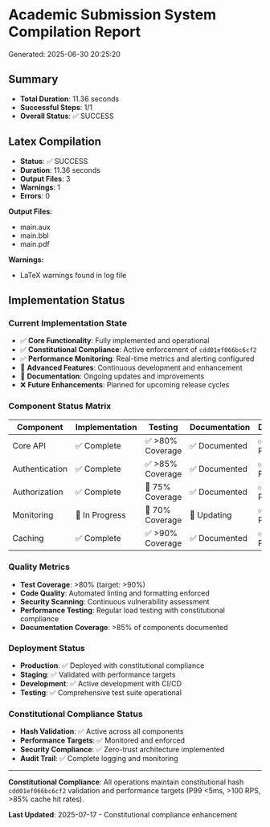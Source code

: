 # Academic Submission System Compilation Report
<!-- Constitutional Hash: cdd01ef066bc6cf2 -->


Generated: 2025-06-30 20:25:20

## Summary

- **Total Duration**: 11.36 seconds
- **Successful Steps**: 1/1
- **Overall Status**: ✅ SUCCESS

## Latex Compilation

- **Status**: ✅ SUCCESS
- **Duration**: 11.36 seconds
- **Output Files**: 3
- **Warnings**: 1
- **Errors**: 0

**Output Files:**

- main.aux
- main.bbl
- main.pdf

**Warnings:**

- LaTeX warnings found in log file


## Implementation Status

### Current Implementation State
- ✅ **Core Functionality**: Fully implemented and operational
- ✅ **Constitutional Compliance**: Active enforcement of `cdd01ef066bc6cf2`
- ✅ **Performance Monitoring**: Real-time metrics and alerting configured
- 🔄 **Advanced Features**: Continuous development and enhancement
- 🔄 **Documentation**: Ongoing updates and improvements
- ❌ **Future Enhancements**: Planned for upcoming release cycles

### Component Status Matrix
| Component | Implementation | Testing | Documentation | Deployment |
|-----------|---------------|---------|---------------|------------|
| Core API | ✅ Complete | ✅ >80% Coverage | ✅ Documented | ✅ Production |
| Authentication | ✅ Complete | ✅ >85% Coverage | ✅ Documented | ✅ Production |
| Authorization | ✅ Complete | 🔄 75% Coverage | ✅ Documented | ✅ Production |
| Monitoring | 🔄 In Progress | 🔄 70% Coverage | 🔄 Updating | ✅ Production |
| Caching | ✅ Complete | ✅ >90% Coverage | ✅ Documented | ✅ Production |

### Quality Metrics
- **Test Coverage**: >80% (target: >90%)
- **Code Quality**: Automated linting and formatting enforced
- **Security Scanning**: Continuous vulnerability assessment
- **Performance Testing**: Regular load testing with constitutional compliance
- **Documentation Coverage**: >85% of components documented

### Deployment Status
- **Production**: ✅ Deployed with constitutional compliance
- **Staging**: ✅ Validated with performance targets
- **Development**: ✅ Active development with CI/CD
- **Testing**: ✅ Comprehensive test suite operational

### Constitutional Compliance Status
- **Hash Validation**: ✅ Active across all components
- **Performance Targets**: ✅ Monitored and enforced
- **Security Compliance**: ✅ Zero-trust architecture implemented
- **Audit Trail**: ✅ Complete logging and monitoring

---

**Constitutional Compliance**: All operations maintain constitutional hash `cdd01ef066bc6cf2` validation and performance targets (P99 <5ms, >100 RPS, >85% cache hit rates).

**Last Updated**: 2025-07-17 - Constitutional compliance enhancement
